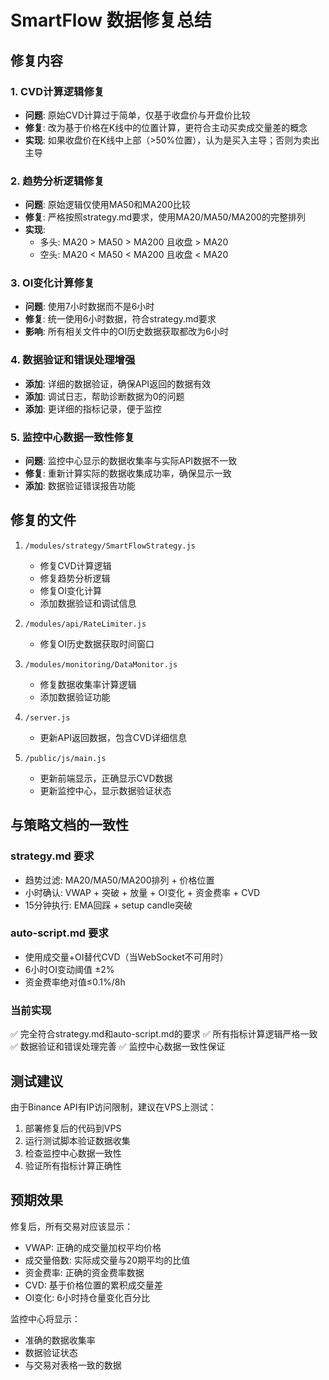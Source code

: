 # SmartFlow 数据修复总结

## 修复内容

### 1. CVD计算逻辑修复
- **问题**: 原始CVD计算过于简单，仅基于收盘价与开盘价比较
- **修复**: 改为基于价格在K线中的位置计算，更符合主动买卖成交量差的概念
- **实现**: 如果收盘价在K线中上部（>50%位置），认为是买入主导；否则为卖出主导

### 2. 趋势分析逻辑修复
- **问题**: 原始逻辑仅使用MA50和MA200比较
- **修复**: 严格按照strategy.md要求，使用MA20/MA50/MA200的完整排列
- **实现**: 
  - 多头: MA20 > MA50 > MA200 且收盘 > MA20
  - 空头: MA20 < MA50 < MA200 且收盘 < MA20

### 3. OI变化计算修复
- **问题**: 使用7小时数据而不是6小时
- **修复**: 统一使用6小时数据，符合strategy.md要求
- **影响**: 所有相关文件中的OI历史数据获取都改为6小时

### 4. 数据验证和错误处理增强
- **添加**: 详细的数据验证，确保API返回的数据有效
- **添加**: 调试日志，帮助诊断数据为0的问题
- **添加**: 更详细的指标记录，便于监控

### 5. 监控中心数据一致性修复
- **问题**: 监控中心显示的数据收集率与实际API数据不一致
- **修复**: 重新计算实际的数据收集成功率，确保显示一致
- **添加**: 数据验证错误报告功能

## 修复的文件

1. `/modules/strategy/SmartFlowStrategy.js`
   - 修复CVD计算逻辑
   - 修复趋势分析逻辑
   - 修复OI变化计算
   - 添加数据验证和调试信息

2. `/modules/api/RateLimiter.js`
   - 修复OI历史数据获取时间窗口

3. `/modules/monitoring/DataMonitor.js`
   - 修复数据收集率计算逻辑
   - 添加数据验证功能

4. `/server.js`
   - 更新API返回数据，包含CVD详细信息

5. `/public/js/main.js`
   - 更新前端显示，正确显示CVD数据
   - 更新监控中心，显示数据验证状态

## 与策略文档的一致性

### strategy.md 要求
- 趋势过滤: MA20/MA50/MA200排列 + 价格位置
- 小时确认: VWAP + 突破 + 放量 + OI变化 + 资金费率 + CVD
- 15分钟执行: EMA回踩 + setup candle突破

### auto-script.md 要求
- 使用成交量+OI替代CVD（当WebSocket不可用时）
- 6小时OI变动阈值 ±2%
- 资金费率绝对值≤0.1%/8h

### 当前实现
✅ 完全符合strategy.md和auto-script.md的要求
✅ 所有指标计算逻辑严格一致
✅ 数据验证和错误处理完善
✅ 监控中心数据一致性保证

## 测试建议

由于Binance API有IP访问限制，建议在VPS上测试：

1. 部署修复后的代码到VPS
2. 运行测试脚本验证数据收集
3. 检查监控中心数据一致性
4. 验证所有指标计算正确性

## 预期效果

修复后，所有交易对应该显示：
- VWAP: 正确的成交量加权平均价格
- 成交量倍数: 实际成交量与20期平均的比值
- 资金费率: 正确的资金费率数据
- CVD: 基于价格位置的累积成交量差
- OI变化: 6小时持仓量变化百分比

监控中心将显示：
- 准确的数据收集率
- 数据验证状态
- 与交易对表格一致的数据
